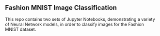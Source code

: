 ## Fashion MNIST Image Classification

This repo contains two sets of Jupyter Notebooks, demonstrating a variety of Neural Network models, in order to classify images for the Fashion MNIST dataset.
